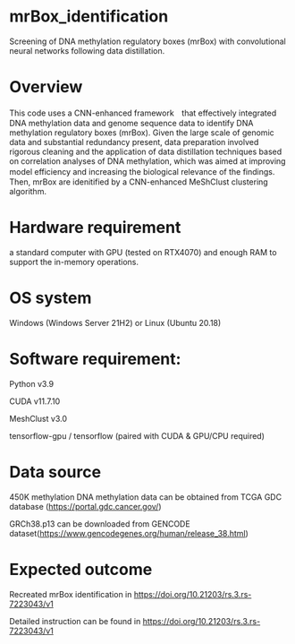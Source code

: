 # mrBox_identification

Screening of DNA methylation regulatory boxes (mrBox) with convolutional neural networks following data distillation.

# Overview

This code uses a CNN-enhanced framework　that effectively integrated DNA methylation data and genome sequence data to identify DNA methylation regulatory boxes (mrBox). Given the large scale of genomic data and substantial redundancy present, data preparation involved rigorous cleaning and the application of data distillation techniques based on correlation analyses of DNA methylation, which was aimed at improving model efficiency and increasing the biological relevance of the findings.　Then, mrBox are idenitified by a CNN-enhanced MeShClust clustering algorithm.

# Hardware requirement
a standard computer with GPU (tested on RTX4070) and enough RAM to support the in-memory operations.

# OS system
Windows (Windows Server 21H2) or Linux (Ubuntu 20.18)

# Software requirement:
Python v3.9

CUDA v11.7.10

MeshClust v3.0

tensorflow-gpu / tensorflow (paired with CUDA & GPU/CPU required)

# Data source
450K methylation DNA methylation data can be obtained from TCGA GDC database (https://portal.gdc.cancer.gov/)

GRCh38.p13 can be downloaded from GENCODE dataset(https://www.gencodegenes.org/human/release_38.html)

# Expected outcome
Recreated mrBox identification in https://doi.org/10.21203/rs.3.rs-7223043/v1

Detailed instruction can be found in https://doi.org/10.21203/rs.3.rs-7223043/v1


